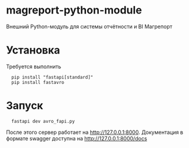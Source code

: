 # magreport-python-module
Внешний Python-модуль для системы отчётности и BI Магрепорт

# Установка
Требуется выполнить
```
  pip install "fastapi[standard]"
  pip install fastavro
```

# Запуск

```
  fastapi dev avro_fapi.py
```

После этого сервер работает на http://127.0.0.1:8000. Документация в формате swagger доступна на http://127.0.0.1:8000/docs
